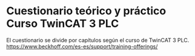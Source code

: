 

# Cuestionario teórico y práctico Curso TwinCAT 3 PLC  ##
El cuestionario se divide por capítulos según el curso de TwinCAT 3 PLC. 
https://www.beckhoff.com/es-es/support/training-offerings/
